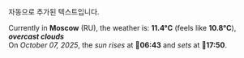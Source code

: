 
자동으로 추가된 텍스트입니다.

<!--START_SECTION:weather:moscow-->
Currently in **Moscow** (RU), the weather is: **11.4°C** (feels like **10.8°C**), ***overcast clouds***<br/>
On *October 07, 2025*, the *sun rises* at 🌅**06:43** and *sets* at 🌇**17:50**.
<!--END_SECTION:weather-->
